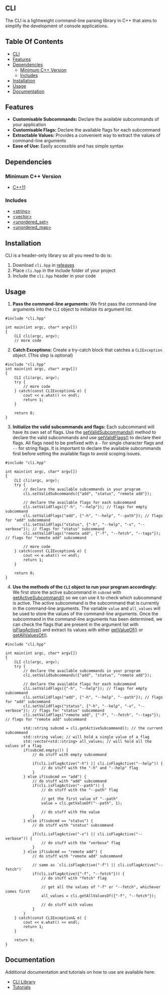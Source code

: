 ## CLI
The CLI is a lightweight command-line parsing library in C++ that aims to simplify the development of console applications.

<!-- omit in toc -->
## Table Of Contents
- [CLI](#cli)
- [Features](#features)
- [Dependencies](#dependencies)
  - [Minimum C++ Version](#minimum-c-version)
  - [Includes](#includes)
- [Installation](#installation)
- [Usage](#usage)
- [Documentation](#documentation)

## Features
- **Customisable Subcommands:** Declare the available subcommands of your application
- **Customisable Flags:** Declare the available flags for each subcommand
- **Extractable Values:** Provides a convenient way to extract the values of command-line arguments
- **Ease of Use:** Easily accessible and has simple syntax

## Dependencies
### Minimum C++ Version
- [C++11](https://en.cppreference.com/w/cpp/11)

### Includes
- [\<string>](https://en.cppreference.com/w/cpp/header/string)
- [\<vector>](https://en.cppreference.com/w/cpp/container/vector)
- [\<unordered_set>](https://en.cppreference.com/w/cpp/header/unordered_set)
- [\<unordered_map>](https://en.cppreference.com/w/cpp/header/unordered_map)

## Installation
CLI is a header-only library so all you need to do is:
1. Download `cli.hpp` in [releases](https://github.com/Scrappyz/CLI/releases)
2. Place `cli.hpp` in the include folder of your project
3. Include the `cli.hpp` header in your code

## Usage
1. **Pass the command-line arguments:** We first pass the command-line arguments into the `CLI` object to initialize its argument list.
```
#include "cli.hpp"

int main(int argc, char* argv[])
{
    CLI cli(argc, argv);
    // more code
```

2. **Catch Exceptions:** Create a try-catch block that catches a `CLIException` object. (This step is optional)
```
#include "cli.hpp"
int main(int argc, char* argv[])
{
    CLI cli(argc, argv);
    try {
        // more code
    } catch(const CLIException& e) {
        cout << e.what() << endl;
        return 1;
    }
    
    return 0;
}
```

3. **Initialize the valid subcommands and flags:** Each subcommand will have its own set of flags. Use the [setValidSubcommands()]() method to declare the valid subcommands and use [setValidFlags()]() to declare their flags. All flags need to be prefixed with a `-` for single character flags and `--` for string flags. It is important to declare the available subcommands first before setting the available flags to avoid scoping issues. 
```
#include "cli.hpp"

int main(int argc, char* argv[])
{
    CLI cli(argc, argv);
    try {
        // declare the available subcommands in your program
        cli.setValidSubcommands({"add", "status", "remote add"});

        // declare the available flags for each subcommand
        cli.setValidFlags({"-h", "--help"}); // flags for empty subcommand
        cli.setValidFlags("add", {"-h", "--help", "--path"}); // flags for "add" subcommand
        cli.setValidFlags("status", {"-h", "--help", "-v", "--verbose"}); // flags for "status" subcommand
        cli.setValidFlags("remote add", {"-f", "--fetch", "--tags"}); // flags for "remote add" subcommand

        // more code
    } catch(const CLIException& e) {
        cout << e.what() << endl;
        return 1;
    }
    
    return 0;
}
```

4. **Use the methods of the `CLI` object to run your program accordingly:** We first store the active subcommand in `subcmd` with [getActiveSubcommand()]() so we can use it to check which subcommand is active. The active subcommand is the subcommand that is currently in the command-line arguments. The variable `value` and `all_values` will be used to store the values of the command-line arguments. Once the subcommand in the command-line arguments has been determined, we can check the flags that are present in the argument list with [isFlagActive()]() and extract its values with either [getValueOf()]() or [getAllValuesOf()]().
```
#include "cli.hpp"

int main(int argc, char* argv[])
{
    CLI cli(argc, argv);
    try {
        // declare the available subcommands in your program
        cli.setValidSubcommands({"add", "status", "remote add"});

        // declare the available flags for each subcommand
        cli.setValidFlags({"-h", "--help"}); // flags for empty subcommand
        cli.setValidFlags("add", {"-h", "--help", "--path"}); // flags for "add" subcommand
        cli.setValidFlags("status", {"-h", "--help", "-v", "--verbose"}); // flags for "status" subcommand
        cli.setValidFlags("remote add", {"-f", "--fetch", "--tags"}); // flags for "remote add" subcommand

        std::string subcmd = cli.getActiveSubcommand(); // the current subcommand
        std::string value; // will hold a single value of a flag
        std::vector<std::string> all_values; // will hold all the values of a flag
        if(subcmd.empty()) {
            // do stuff with empty subcommand

            if(cli.isFlagActive("-h") || cli.isFlagActive("--help")) {
                // do stuff with the "-h" and "--help" flag
            }   
        } else if(subcmd == "add") {
            // do stuff with "add" subcommand
            if(cli.isFlagActive("--path")) {
                // do stuff with the "--path" flag

                // get the first value of "--path"
                value = cli.getValueOf("--path", 1);

                // do stuff with the value
            }
        } else if(subcmd == "status") {
            // do stuff with "status" subcommand

            if(cli.isFlagActive("-v") || cli.isFlagActive("--verbose")) {
                // do stuff with the "verbose" flag
            }
        } else if(subcmd == "remote add") {
            // do stuff with "remote add" subcommand

            // same as `cli.isFlagActive("-f") || cli.isFlagActive("--fetch")`
            if(cli.isFlagActive({"-f", "--fetch"})) {
                // do stuff with "fetch" flag

                // get all the values of "-f" or "--fetch", whichever comes first
                all_values = cli.getAllValuesOf({"-f", "--fetch"});

                // do stuff with values
            }
        }
    } catch(const CLIException& e) {
        cout << e.what() << endl;
        return 1;
    }
    
    return 0;
}
```

## Documentation
Additional documentation and tutorials on how to use are available here:
- [CLI Library](docs/CLI/)
- [Tutorials](docs/Tutorials/)